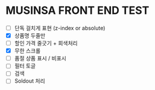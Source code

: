 # MUSINSA FRONT END TEST

- [ ] 단독 걸치게 표현 (z-index or absolute)
- [x] 상품명 두줄만
- [ ] 할인 가격 줄긋기 + 회색처리
- [x] 무한 스크롤
- [ ] 품절 상품 표시 / 비표시
- [ ] 필터 토글
- [ ] 검색
- [ ] Soldout 처리
